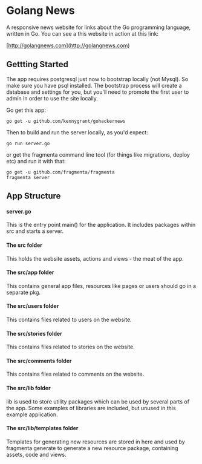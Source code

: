 # Golang News
A responsive news website for links about the Go programming language, written in Go. You can see a this website in action at this link:

[http://golangnews.com](http://golangnews.com)

## Gettting Started

The app requires postgresql just now to bootstrap locally (not Mysql). So make sure you have psql installed. The bootstrap process will create a database and settings for you, but you'll need to promote the first user to admin in order to use the site locally.

Go get this app:

    go get -u github.com/kennygrant/gohackernews

Then to build and run the server locally, as you'd expect:

    go run server.go

or get the fragmenta command line tool (for things like migrations, deploy etc) and run it with that:

    go get -u github.com/fragmenta/fragmenta
    fragmenta server



## App Structure

#### server.go
This is the entry point main() for the application. It includes packages within src and starts a server. 

#### The src folder
This holds the website assets, actions and views - the meat of the app. 

#### The src/app folder
This contains general app files, resources like pages or users should go in a separate pkg.

#### The src/users folder
This contains files related to users on the website.

#### The src/stories folder
This contains files related to stories on the website.

#### The src/comments folder
This contains files related to comments on the website.

#### The src/lib folder
lib is used to store utility packages which can be used by several parts of the app. Some examples of libraries are included, but unused in this example application. 

#### The src/lib/templates folder
Templates for generating new resources are stored in here and used by fragmenta generate to generate a new resource package, containing assets, code and views.  
